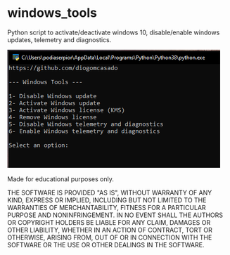 # windows_tools

Python script to activate/deactivate windows 10, disable/enable windows updates, telemetry and diagnostics.

![Screenshot](https://github.com/diogomcasado/windows_tools/blob/main/screenshot.PNG)


Made for educational purposes only.

THE SOFTWARE IS PROVIDED "AS IS", WITHOUT WARRANTY OF ANY KIND, EXPRESS OR
IMPLIED, INCLUDING BUT NOT LIMITED TO THE WARRANTIES OF MERCHANTABILITY,
FITNESS FOR A PARTICULAR PURPOSE AND NONINFRINGEMENT. IN NO EVENT SHALL THE
AUTHORS OR COPYRIGHT HOLDERS BE LIABLE FOR ANY CLAIM, DAMAGES OR OTHER
LIABILITY, WHETHER IN AN ACTION OF CONTRACT, TORT OR OTHERWISE, ARISING FROM,
OUT OF OR IN CONNECTION WITH THE SOFTWARE OR THE USE OR OTHER DEALINGS IN THE
SOFTWARE.
